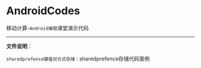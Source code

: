 # AndroidCodes


移动计算-`Android编程`课堂演示代码

---

**文件说明**：

`sharedprefence键值对方式存储` :    sharedprefence存储代码案例 

